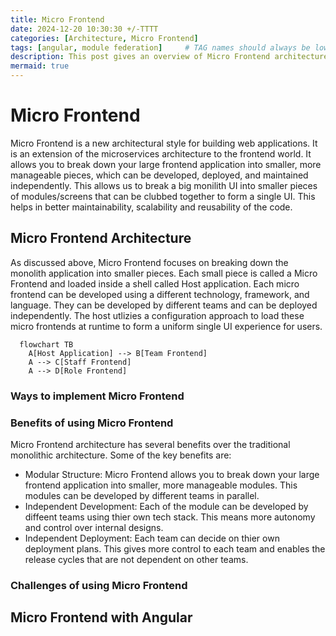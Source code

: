 ```yaml
---
title: Micro Frontend
date: 2024-12-20 10:30:30 +/-TTTT
categories: [Architecture, Micro Frontend]
tags: [angular, module federation]     # TAG names should always be lowercase
description: This post gives an overview of Micro Frontend architecture, its benefits, challenges and implementation.
mermaid: true
---
```


# Micro Frontend
Micro Frontend is a new architectural style for building web applications. It is an extension of the microservices architecture to the frontend world. It allows you to break down your large frontend application into smaller, more manageable pieces, which can be developed, deployed, and maintained independently.
This allows us to break a big monilith UI into smaller pieces of modules/screens that can be clubbed together to form a single UI. This helps in better maintainability, scalability and reusability of the code.


## Micro Frontend Architecture
As discussed above, Micro Frontend focuses on breaking down the monolith application into smaller pieces. Each small piece is called a Micro Frontend and loaded inside a shell called Host application.
Each micro frontend can be developed using a different technology, framework, and language. They can be developed by different teams and can be deployed independently. The host utlizies a configuration approach to load these micro frontends at runtime to form a uniform single UI experience for users.

```mermaid
  flowchart TB
    A[Host Application] --> B[Team Frontend]
    A --> C[Staff Frontend]
    A --> D[Role Frontend]
```

### Ways to implement Micro Frontend

### Benefits of using Micro Frontend
Micro Frontend architecture has several benefits over the traditional monolithic architecture. Some of the key benefits are:
 - Modular Structure: Micro Frontend allows you to break down your large frontend application into smaller, more manageable modules. This modules can be developed by different teams in parallel.
 - Independent Development: Each of the module can be developed by diffeent teams using thier own tech stack. This means more autonomy and control over internal designs.
 - Independent Deployment: Each team can decide on thier own deployment plans. This gives more control to each team and enables the release cycles that are not dependent on other teams.

### Challenges of using Micro Frontend

## Micro Frontend with Angular
